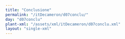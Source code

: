 ```yaml
---
title: "Conclusione"
permalink: "/itDecameron/d07conclu/"
day: "d07conclu"
plant-xml: "/assets/xml/itDecameron/d07conclu.xml"
layout: "single-xml"
---
```

